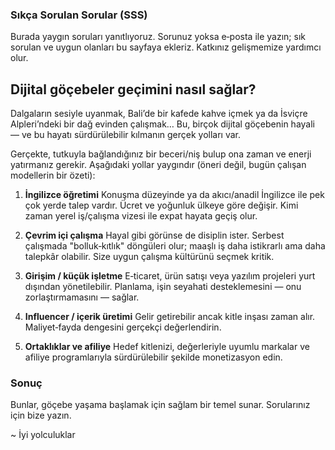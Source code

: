 ### Sıkça Sorulan Sorular (SSS)
Burada yaygın soruları yanıtlıyoruz. Sorunuz yoksa e‑posta ile yazın; sık sorulan ve uygun olanları bu sayfaya ekleriz. Katkınız gelişmemize yardımcı olur.

## Dijital göçebeler geçimini nasıl sağlar?
Dalgaların sesiyle uyanmak, Bali’de bir kafede kahve içmek ya da İsviçre Alpleri’ndeki bir dağ evinden çalışmak… Bu, birçok dijital göçebenin hayali — ve bu hayatı sürdürülebilir kılmanın gerçek yolları var.

Gerçekte, tutkuyla bağlandığınız bir beceri/niş bulup ona zaman ve enerji yatırmanız gerekir. Aşağıdaki yollar yaygındır (öneri değil, bugün çalışan modellerin bir özeti):

1. **İngilizce öğretimi**
Konuşma düzeyinde ya da akıcı/anadil İngilizce ile pek çok yerde talep vardır. Ücret ve yoğunluk ülkeye göre değişir. Kimi zaman yerel iş/çalışma vizesi ile expat hayata geçiş olur.

2. **Çevrim içi çalışma**
Hayal gibi görünse de disiplin ister. Serbest çalışmada "bolluk‑kıtlık" döngüleri olur; maaşlı iş daha istikrarlı ama daha talepkâr olabilir. Size uygun çalışma kültürünü seçmek kritik.

3. **Girişim / küçük işletme**
E‑ticaret, ürün satışı veya yazılım projeleri yurt dışından yönetilebilir. Planlama, işin seyahati desteklemesini — onu zorlaştırmamasını — sağlar.

4. **Influencer / içerik üretimi**
Gelir getirebilir ancak kitle inşası zaman alır. Maliyet‑fayda dengesini gerçekçi değerlendirin.

5. **Ortaklıklar ve afiliye**
Hedef kitlenizi, değerleriyle uyumlu markalar ve afiliye programlarıyla sürdürülebilir şekilde monetizasyon edin.

### Sonuç
Bunlar, göçebe yaşama başlamak için sağlam bir temel sunar. Sorularınız için bize yazın.

~ İyi yolculuklar

